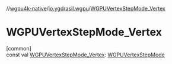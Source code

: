 //[wgpu4k-native](../../index.md)/[io.ygdrasil.wgpu](index.md)/[WGPUVertexStepMode_Vertex](-w-g-p-u-vertex-step-mode_-vertex.md)

# WGPUVertexStepMode_Vertex

[common]\
const val [WGPUVertexStepMode_Vertex](-w-g-p-u-vertex-step-mode_-vertex.md): [WGPUVertexStepMode](-w-g-p-u-vertex-step-mode/index.md)